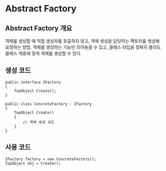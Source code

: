 # Abstract Factory

## Abstract Factory 개요
객체를 생성할 때 직접 생성자를 호출하지 않고, 객체 생성을 담당하는 팩토리를 생성해 요청하는 방법. 객체를 생성하는 기능만 모아놓을 수 있고, 클래스 타입을 정확히 몰라도 클래스 계층에 맞게 객체를 생성할 수 있다.

## 생성 코드
```
public interface IFactory
{
    TopObject Create();
}

public class ConcreteFactory : IFactory
{
    TopObject Create()
    {
        // 객체 생성 코드
    }
}
```

## 사용 코드
```
IFactory factory = new ConcreteFactory();
TopObject obj = Create();
```